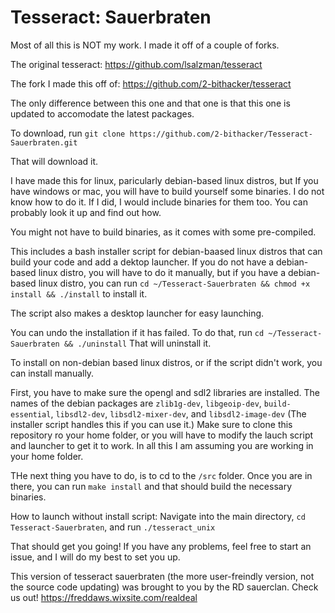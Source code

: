 # Tesseract: Sauerbraten

Most of all this is NOT my work.  I made it off of a couple of forks.

The original tesseract: https://github.com/lsalzman/tesseract

The fork I made this off of: https://github.com/2-bithacker/tesseract

The only difference between this one and that one is that this one is updated to accomodate the latest packages.

To download, run `git clone https://github.com/2-bithacker/Tesseract-Sauerbraten.git`

That will download it.

I have made this for linux, paricularly debian-based linux distros, but If you have windows or mac, you will have to build yourself some binaries.  I do not know how to do it.  If I did, I would include binaries for them too.  You can probably look it up and find out how.

You might not have to build binaries, as it comes with some pre-compiled. 

This includes a bash installer script for debian-baased linux distros that can build your code and add a dektop launcher.  If you do not have a debian-based linux distro, you will have to do it manually, but if you have a debian-based linux distro, you can run `cd ~/Tesseract-Sauerbraten && chmod +x install && ./install` to install it.

The script also makes a desktop launcher for easy launching.

You can undo the installation if it has failed.  To do that, run `cd ~/Tesseract-Sauerbraten && ./uninstall` That will uninstall it.

To install on non-debian based linux distros, or if the script didn't work, you can install manually.

First, you have to make sure the opengl and sdl2 libraries are installed.  The names of the debian packages are `zlib1g-dev`, `libgeoip-dev`, `build-essential`, `libsdl2-dev`, `libsdl2-mixer-dev`, and `libsdl2-image-dev`  (The installer script handles this if you can use it.)  Make sure to clone this repository ro your home folder, or you will have to modify the lauch script and launcher to get it to work.  In all this I am assuming you are working in your home folder.

THe next thing you have to do, is to cd to the `/src` folder.  Once you are in there, you can run `make install` and that should build the necessary binaries.

How to launch without install script:  Navigate into the main directory, `cd Tesseract-Sauerbraten`, and run `./tesseract_unix`

That should get you going!  If you have any problems, feel free to start an issue, and I will do my best to set you up.

This version of tesseract sauerbraten (the more user-freindly version, not the source code updating) was brought to you by the RD sauerclan.  Check us out!  https://freddaws.wixsite.com/realdeal
